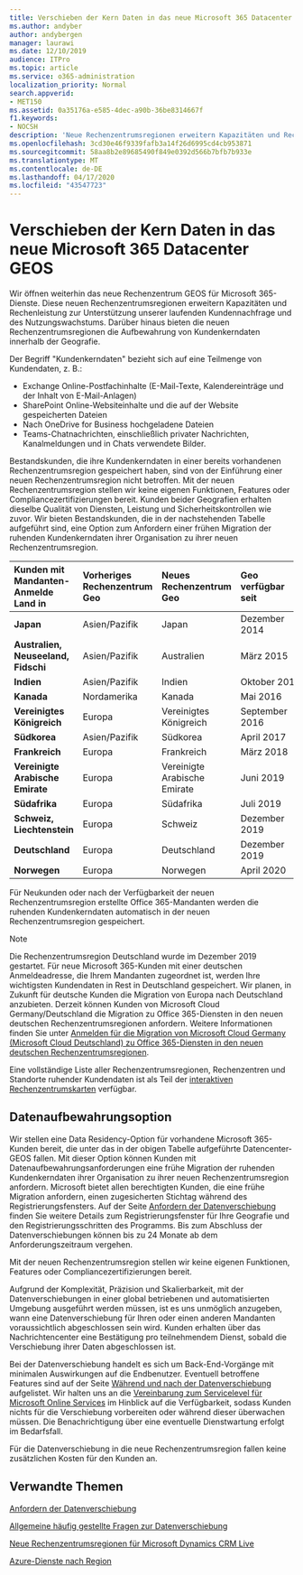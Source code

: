 ```yaml
---
title: Verschieben der Kern Daten in das neue Microsoft 365 Datacenter GEOS
ms.author: andyber
author: andybergen
manager: laurawi
ms.date: 12/10/2019
audience: ITPro
ms.topic: article
ms.service: o365-administration
localization_priority: Normal
search.appverid:
- MET150
ms.assetid: 0a35176a-e585-4dec-a90b-36be8314667f
f1.keywords:
- NOCSH
description: 'Neue Rechenzentrumsregionen erweitern Kapazitäten und Rechenleistung zur Unterstützung unserer laufenden Kundennachfrage und des Nutzungswachstums. Darüber hinaus bieten die neuen Rechenzentrumsregionen die Aufbewahrung von Kundenkerndaten innerhalb der Geografie. Der Begriff "Kundenkerndaten" bezieht sich auf eine Teilmenge von Kundendaten gemäß der Definition in den Microsoft Online Services-Nutzungsbedingungen: Exchange Online-Postfachinhalte (E-Mail-Text, Kalendereinträge und der Inhalt von E-Mail-Anlagen), SharePoint Online-Websiteinhalte und die auf der Website gespeicherten Dateien sowie nach OneDrive for Business hochgeladene Dateien.'
ms.openlocfilehash: 3cd30e46f9339fafb3a14f26d6995cd4cb953871
ms.sourcegitcommit: 58aa8b2e89685490f849e0392d566b7bfb7b933e
ms.translationtype: MT
ms.contentlocale: de-DE
ms.lasthandoff: 04/17/2020
ms.locfileid: "43547723"
---
```

# <a name="moving-core-data-to-new-microsoft-365-datacenter-geos"></a>Verschieben der Kern Daten in das neue Microsoft 365 Datacenter GEOS

Wir öffnen weiterhin das neue Rechenzentrum GEOS für Microsoft 365-Dienste. Diese neuen Rechenzentrumsregionen erweitern Kapazitäten und Rechenleistung zur Unterstützung unserer laufenden Kundennachfrage und des Nutzungswachstums. Darüber hinaus bieten die neuen Rechenzentrumsregionen die Aufbewahrung von Kundenkerndaten innerhalb der Geografie. 

Der Begriff "Kundenkerndaten" bezieht sich auf eine Teilmenge von Kundendaten, z. B.: 
- Exchange Online-Postfachinhalte (E-Mail-Texte, Kalendereinträge und der Inhalt von E-Mail-Anlagen)
- SharePoint Online-Websiteinhalte und die auf der Website gespeicherten Dateien
- Nach OneDrive for Business hochgeladene Dateien
- Teams-Chatnachrichten, einschließlich privater Nachrichten, Kanalmeldungen und in Chats verwendete Bilder.
  
Bestandskunden, die ihre Kundenkerndaten in einer bereits vorhandenen Rechenzentrumsregion gespeichert haben, sind von der Einführung einer neuen Rechenzentrumsregion nicht betroffen. Mit der neuen Rechenzentrumsregion stellen wir keine eigenen Funktionen, Features oder Compliancezertifizierungen bereit. Kunden beider Geografien erhalten dieselbe Qualität von Diensten, Leistung und Sicherheitskontrollen wie zuvor. Wir bieten Bestandskunden, die in der nachstehenden Tabelle aufgeführt sind, eine Option zum Anfordern einer frühen Migration der ruhenden Kundenkerndaten ihrer Organisation zu ihrer neuen Rechenzentrumsregion.
  
|**Kunden mit Mandanten-Anmelde Land in**|**Vorheriges Rechenzentrum Geo**|**Neues Rechenzentrum Geo**|**Geo verfügbar seit**|
|:-----|:-----|:-----|:-----|
|**Japan**| Asien/Pazifik | Japan | Dezember 2014 |
|**Australien, Neuseeland, Fidschi**| Asien/Pazifik | Australien | März 2015 |
|**Indien**| Asien/Pazifik | Indien | Oktober 2015 |
|**Kanada**| Nordamerika | Kanada | Mai 2016 |
|**Vereinigtes Königreich**| Europa | Vereinigtes Königreich | September 2016 |
|**Südkorea**| Asien/Pazifik | Südkorea | April 2017 |
|**Frankreich**| Europa | Frankreich | März 2018 |
|**Vereinigte Arabische Emirate**| Europa | Vereinigte Arabische Emirate | Juni 2019 |
|**Südafrika**| Europa | Südafrika | Juli 2019 |
|**Schweiz, Liechtenstein**| Europa | Schweiz | Dezember 2019 |
|**Deutschland**| Europa | Deutschland | Dezember 2019 |
|**Norwegen**| Europa | Norwegen | April 2020 |
  
Für Neukunden oder nach der Verfügbarkeit der neuen Rechenzentrumsregion erstellte Office 365-Mandanten werden die ruhenden Kundenkerndaten automatisch in der neuen Rechenzentrumsregion gespeichert.


>[!Note]
>Die Rechenzentrumsregion Deutschland wurde im Dezember 2019 gestartet. Für neue Microsoft 365-Kunden mit einer deutschen Anmeldeadresse, die Ihrem Mandanten zugeordnet ist, werden Ihre wichtigsten Kundendaten in Rest in Deutschland gespeichert. Wir planen, in Zukunft für deutsche Kunden die Migration von Europa nach Deutschland anzubieten. Derzeit können Kunden von Microsoft Cloud Germany/Deutschland die Migration zu Office 365-Diensten in den neuen deutschen Rechenzentrumsregionen anfordern. Weitere Informationen finden Sie unter [Anmelden für die Migration von Microsoft Cloud Germany (Microsoft Cloud Deutschland) zu Office 365-Diensten in den neuen deutschen Rechenzentrumsregionen](https://aka.ms/office365germanymoveoptin).
>
  
Eine vollständige Liste aller Rechenzentrumsregionen, Rechenzentren und Standorte ruhender Kundendaten ist als Teil der [interaktiven Rechenzentrumskarten](https://office.com/datamaps) verfügbar. 
  
## <a name="data-residency-option"></a>Datenaufbewahrungsoption

Wir stellen eine Data Residency-Option für vorhandene Microsoft 365-Kunden bereit, die unter das in der obigen Tabelle aufgeführte Datencenter-GEOS fallen. Mit dieser Option können Kunden mit Datenaufbewahrungsanforderungen eine frühe Migration der ruhenden Kundenkerndaten ihrer Organisation zu ihrer neuen Rechenzentrumsregion anfordern.  Microsoft bietet allen berechtigten Kunden, die eine frühe Migration anfordern, einen zugesicherten Stichtag während des Registrierungsfensters.  Auf der Seite [Anfordern der Datenverschiebung](request-your-data-move.md) finden Sie weitere Details zum Registrierungsfenster für Ihre Geografie und den Registrierungsschritten des Programms.  Bis zum Abschluss der Datenverschiebungen können bis zu 24 Monate ab dem Anforderungszeitraum vergehen.

Mit der neuen Rechenzentrumsregion stellen wir keine eigenen Funktionen, Features oder Compliancezertifizierungen bereit.
    
Aufgrund der Komplexität, Präzision und Skalierbarkeit, mit der Datenverschiebungen in einer global betriebenen und automatisierten Umgebung ausgeführt werden müssen, ist es uns unmöglich anzugeben, wann eine Datenverschiebung für Ihren oder einen anderen Mandanten voraussichtlich abgeschlossen sein wird. Kunden erhalten über das Nachrichtencenter eine Bestätigung pro teilnehmendem Dienst, sobald die Verschiebung ihrer Daten abgeschlossen ist. 
    
Bei der Datenverschiebung handelt es sich um Back-End-Vorgänge mit minimalen Auswirkungen auf die Endbenutzer. Eventuell betroffene Features sind auf der Seite [Während und nach der Datenverschiebung](during-and-after-your-data-move.md) aufgelistet. Wir halten uns an die [Vereinbarung zum Servicelevel für Microsoft Online Services](https://go.microsoft.com/fwlink/p/?LinkId=523897) im Hinblick auf die Verfügbarkeit, sodass Kunden nichts für die Verschiebung vorbereiten oder während dieser überwachen müssen. Die Benachrichtigung über eine eventuelle Dienstwartung erfolgt im Bedarfsfall. 

Für die Datenverschiebung in die neue Rechenzentrumsregion fallen keine zusätzlichen Kosten für den Kunden an.
    
## <a name="related-topics"></a>Verwandte Themen 
 
[Anfordern der Datenverschiebung](request-your-data-move.md)
    
[Allgemeine häufig gestellte Fragen zur Datenverschiebung](data-move-faq.md)
  
[Neue Rechenzentrumsregionen für Microsoft Dynamics CRM Live](https://go.microsoft.com/fwlink/p/?Linkid=615924)
  
[Azure-Dienste nach Region](https://azure.microsoft.com/regions/)
